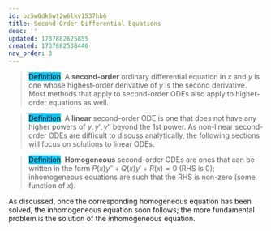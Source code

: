 ```yaml
---
id: oz5w0dk6wt2w6lkv1537hb6
title: Second-Order Differential Equations
desc: ''
updated: 1737882625855
created: 1737882538446
nav_order: 3
---
```

> <span style="background-color: #03cafc; color: black;">Definition</span>. A **second-order** ordinary differential equation in $x$ and $y$ is one whose highest-order derivative of $y$ is the second derivative. Most methods that apply to second-order ODEs also apply to higher-order equations as well. 

> <span style="background-color: #03cafc; color: black;">Definition</span>. A **linear** second-order ODE is one that does not have any higher powers of $y, y', y''$ beyond the 1st power. As non-linear second-order ODEs are difficult to discuss analytically, the following sections will focus on solutions to linear ODEs.

> <span style="background-color: #03cafc; color: black;">Definition</span>. **Homogeneous** second-order ODEs are ones that can be written in the form $P(x)y'' + Q(x)y' + R(x) = 0$ (RHS is 0); inhomogeneous equations are such that the RHS is non-zero (some function of $x$).

As discussed, once the corresponding homogeneous equation has been solved, the inhomogeneous equation soon follows; the more fundamental problem is the solution of the inhomogeneous equation.

